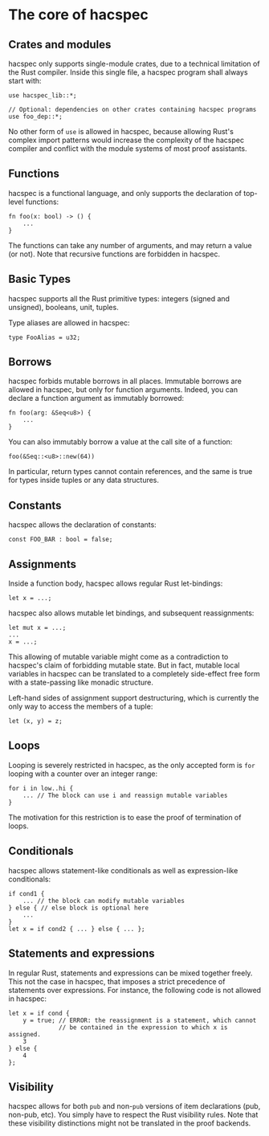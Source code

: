 # The core of hacspec

## Crates and modules

hacspec only supports single-module crates, due to a technical limitation
of the Rust compiler. Inside this single file, a hacspec program shall always
start with:

```rust, noplaypen
use hacspec_lib::*;

// Optional: dependencies on other crates containing hacspec programs
use foo_dep::*;
```

No other form of `use` is allowed in hacspec, because allowing Rust's
complex import patterns would increase the complexity of the hacspec compiler
and conflict with the module systems of most proof assistants.

## Functions

hacspec is a functional language, and only supports the declaration of
top-level functions:

```rust, noplaypen
fn foo(x: bool) -> () {
    ...
}
```

The functions can take any number of arguments, and may return a value (or not).
Note that recursive functions are forbidden in hacspec.

## Basic Types

hacspec supports all the Rust primitive types: integers (signed and unsigned),
booleans, unit, tuples.

Type aliases are allowed in hacspec:

```rust, noplaypen
type FooAlias = u32;
```

## Borrows

hacspec forbids mutable borrows in all places. Immutable borrows are allowed
in hacspec, but only for function arguments. Indeed, you can declare a function
argument as immutably borrowed:

```rust, noplaypen
fn foo(arg: &Seq<u8>) {
    ...
}
```

You can also immutably borrow a value at the call site of a function:

```rust, noplaypen
foo(&Seq::<u8>::new(64))
```

In particular, return types cannot contain references, and the same is true
for types inside tuples or any data structures.

## Constants

hacspec allows the declaration of constants:

```rust, noplaypen
const FOO_BAR : bool = false;
```

## Assignments

Inside a function body, hacspec allows regular Rust let-bindings:

```rust, noplaypen
let x = ...;
```

hacspec also allows mutable let bindings, and subsequent reassignments:

```rust, noplaypen
let mut x = ...;
...
x = ...;
```

This allowing of mutable variable might come as a contradiction to hacspec's
claim of forbidding mutable state. But in fact, mutable local variables in
hacspec can be translated to a completely side-effect free form with a state-passing
like monadic structure.

Left-hand sides of assignment support destructuring, which is currently the
only way to access the members of a tuple:

```rust, noplaypen
let (x, y) = z;
```

## Loops

Looping is severely restricted in hacspec, as the only accepted form is
`for` looping with a counter over an integer range:

```rust, noplaypen
for i in low..hi {
    ... // The block can use i and reassign mutable variables
}
```

The motivation for this restriction is to ease the proof of termination of
loops.

## Conditionals

hacspec allows statement-like conditionals as well as expression-like
conditionals:

```rust, noplaypen
if cond1 {
    ... // the block can modify mutable variables
} else { // else block is optional here
    ...
}
let x = if cond2 { ... } else { ... };
```

## Statements and expressions

In regular Rust, statements and expressions can be mixed together freely.
This not the case in hacspec, that imposes a strict precedence of statements
over expressions. For instance, the following code is not allowed in
hacspec:

```rust, noplaypen
let x = if cond {
    y = true; // ERROR: the reassignment is a statement, which cannot
              // be contained in the expression to which x is assigned.
    3
} else {
    4
};
```

## Visibility

hacspec allows for both `pub` and non-`pub` versions of item declarations
(pub, non-pub, etc). You simply have to respect the Rust visibility rules. Note
that these visibility distinctions might not be translated in the proof
backends.
